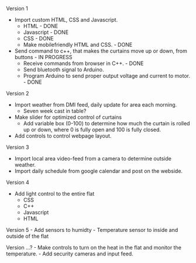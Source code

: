 Version 1
- Import custom HTML, CSS and Javascript.
	- HTML - DONE
	- Javascript - DONE
	- CSS - DONE
	- Make mobilefriendly HTML and CSS. - DONE
- Send command to c++, that makes the curtains move up or down, from buttons - IN PROGRESS
	- Receive commands from browser in C++. - DONE
	- Send bluetooth signal to Arduino.
	- Program Arduino to send proper output voltage and current to motor. - DONE

Version 2
- Import weather from DMI feed, daily update for area each morning.
	- Seven week cast in table?
- Make slider for optimized control of curtains
	- Add variable box (0-100) to determine how much the curtain is rolled up or down, where 0 is fully open and 100 is fully closed.
- Add controls to control webpage layout.

Version 3
- Import local area video-feed from a camera to determine outside weather.
- Import daily schedule from google calendar and post on the webside.

Version 4
- Add light control to the entire flat
	- CSS
	- C++
	- Javascript
	- HTML

Version 5
	- Add sensors to humidty
	- Temperature sensor to inside and outside of the flat
	
	
Version ...?
	- Make controls to turn on the heat in the flat and monitor the temperature.
	- Add security cameras and input feed.
